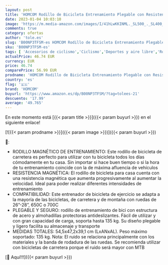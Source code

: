 ```yaml
---
layout: post
title: 'HOMCOM Rodillo de Bicicleta Entrenamiento Plegable con Resistencia Magnética para Ruedas de 650C/700C o 26-28 Pulgadas para Casa Interior Carga 135 kg 54 5x47 2x39 1 cm Negro'
date: 2023-01-04 10:03:10
image: 'https://m.media-amazon.com/images/I/41hLwKKINML._SL500_._SL400_.jpg'
comments: true
category: ofertas
author: 'tole.es'
slug: 'B00NP3TFSM-es HOMCOM Rodillo de Bicicleta Entrenamiento Plegable con...'
sku: 'B00NP3TFSM-es'
tags: [ 'Accesorios de ciclismo','Ciclismo','Deportes y aire libre','Rodillos para bicicletas','Ropa y equipo para deportes','bicicleta','homcom','🇪🇸', ]
actualPrice: 46.74 EUR
currency: EUR
price: 46.74
comparePrice: 56.99 EUR
prodname: 'HOMCOM Rodillo de Bicicleta Entrenamiento Plegable con Resistencia Magnética para Ruedas de 650C/700C o 26-28 Pulgadas para Casa Interior Carga 135 kg 54 5x47 2x39 1 cm Negro'
country: 'es'
flag: '🇪🇸'
brand: 'HOMCOM'
buyurl: 'https://www.amazon.es/dp/B00NP3TFSM/?tag=tolees-21'
descuento: '17.99'
average: '49.765'
---
```


En este momento está [{{< param title >}}]({{< param buyurl >}}) en el siguiente enlace!

[![{{< param prodname >}}]({{< param image >}})]({{< param buyurl >}})

🔎:

- RODILLO MAGNÉTICO DE ENTRENAMIENTO: Este rodillo de bicicleta de carretera es perfecto para utilizar con tu bicicleta todos los días cómodamente en tu casa. Sin importar si hace buen tiempo o si la hora de tu entrenamiento coincide con la de máxima afluencia de vehículos
- RESISTENCIA MAGNÉTICA: El rodillo de bicicleta para casa cuenta con una resistencia magnética que aumenta progresivamente al aumentar la velocidad. Ideal para poder realizar diferentes intensidades de entrenamiento
- COMPATIBILIDAD: Este entrenador de bicicleta de ejercicio se adapta a la mayoría de las bicicletas, de carretera y de montaña con ruedas de 26”-28”, 650C o 700C
- PLEGABLE Y SEGURO: rodillo de entrenamiento de bici con estructura de acero y almohadillas protectoras antideslizantes. Fácil de utilizar y con gran capacidad de carga, soporta hasta 135 kg. Su diseño plegable y ligero facilita su almacenaje y transporte
- MEDIDAS TOTALES: 54,5x47,2x39,1 cm (LxANxAL). Peso máximo soportado: 135 kg. Nota: El ruido se relaciona principalmente con los materiales y la banda de rodadura de las ruedas. Se recomienda utilizar con bicicletas de carretera porque el ruido será mayor con MTB

[🛒 Aquí!!!]({{< param buyurl >}})
